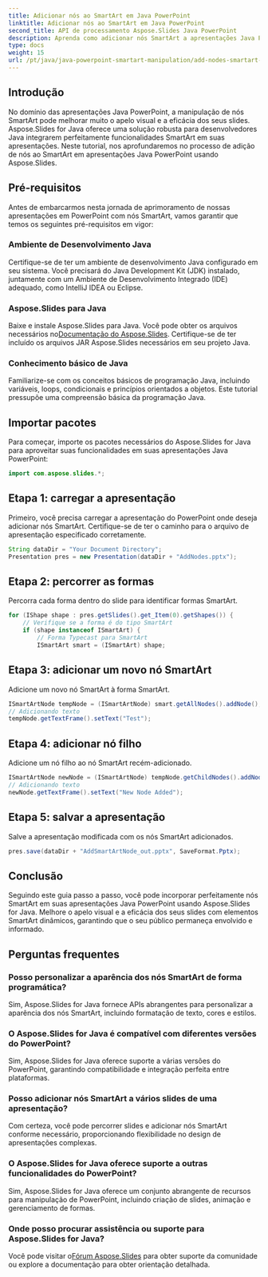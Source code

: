 ```yaml
---
title: Adicionar nós ao SmartArt em Java PowerPoint
linktitle: Adicionar nós ao SmartArt em Java PowerPoint
second_title: API de processamento Aspose.Slides Java PowerPoint
description: Aprenda como adicionar nós SmartArt a apresentações Java PowerPoint usando Aspose.Slides for Java. Aumente o apelo visual sem esforço.
type: docs
weight: 15
url: /pt/java/java-powerpoint-smartart-manipulation/add-nodes-smartart-java-powerpoint/
---
```

## Introdução
No domínio das apresentações Java PowerPoint, a manipulação de nós SmartArt pode melhorar muito o apelo visual e a eficácia dos seus slides. Aspose.Slides for Java oferece uma solução robusta para desenvolvedores Java integrarem perfeitamente funcionalidades SmartArt em suas apresentações. Neste tutorial, nos aprofundaremos no processo de adição de nós ao SmartArt em apresentações Java PowerPoint usando Aspose.Slides.
## Pré-requisitos
Antes de embarcarmos nesta jornada de aprimoramento de nossas apresentações em PowerPoint com nós SmartArt, vamos garantir que temos os seguintes pré-requisitos em vigor:
### Ambiente de Desenvolvimento Java
Certifique-se de ter um ambiente de desenvolvimento Java configurado em seu sistema. Você precisará do Java Development Kit (JDK) instalado, juntamente com um Ambiente de Desenvolvimento Integrado (IDE) adequado, como IntelliJ IDEA ou Eclipse.
### Aspose.Slides para Java
 Baixe e instale Aspose.Slides para Java. Você pode obter os arquivos necessários no[Documentação do Aspose.Slides](https://reference.aspose.com/slides/java/). Certifique-se de ter incluído os arquivos JAR Aspose.Slides necessários em seu projeto Java.
### Conhecimento básico de Java
Familiarize-se com os conceitos básicos de programação Java, incluindo variáveis, loops, condicionais e princípios orientados a objetos. Este tutorial pressupõe uma compreensão básica da programação Java.

## Importar pacotes
Para começar, importe os pacotes necessários do Aspose.Slides for Java para aproveitar suas funcionalidades em suas apresentações Java PowerPoint:
```java
import com.aspose.slides.*;
```
## Etapa 1: carregar a apresentação
Primeiro, você precisa carregar a apresentação do PowerPoint onde deseja adicionar nós SmartArt. Certifique-se de ter o caminho para o arquivo de apresentação especificado corretamente.
```java
String dataDir = "Your Document Directory";
Presentation pres = new Presentation(dataDir + "AddNodes.pptx");
```
## Etapa 2: percorrer as formas
Percorra cada forma dentro do slide para identificar formas SmartArt.
```java
for (IShape shape : pres.getSlides().get_Item(0).getShapes()) {
    // Verifique se a forma é do tipo SmartArt
    if (shape instanceof ISmartArt) {
        // Forma Typecast para SmartArt
        ISmartArt smart = (ISmartArt) shape;
```
## Etapa 3: adicionar um novo nó SmartArt
Adicione um novo nó SmartArt à forma SmartArt.
```java
ISmartArtNode tempNode = (ISmartArtNode) smart.getAllNodes().addNode();
// Adicionando texto
tempNode.getTextFrame().setText("Test");
```
## Etapa 4: adicionar nó filho
Adicione um nó filho ao nó SmartArt recém-adicionado.
```java
ISmartArtNode newNode = (ISmartArtNode) tempNode.getChildNodes().addNode();
// Adicionando texto
newNode.getTextFrame().setText("New Node Added");
```
## Etapa 5: salvar a apresentação
Salve a apresentação modificada com os nós SmartArt adicionados.
```java
pres.save(dataDir + "AddSmartArtNode_out.pptx", SaveFormat.Pptx);
```

## Conclusão
Seguindo este guia passo a passo, você pode incorporar perfeitamente nós SmartArt em suas apresentações Java PowerPoint usando Aspose.Slides for Java. Melhore o apelo visual e a eficácia dos seus slides com elementos SmartArt dinâmicos, garantindo que o seu público permaneça envolvido e informado.
## Perguntas frequentes
### Posso personalizar a aparência dos nós SmartArt de forma programática?
Sim, Aspose.Slides for Java fornece APIs abrangentes para personalizar a aparência dos nós SmartArt, incluindo formatação de texto, cores e estilos.
### O Aspose.Slides for Java é compatível com diferentes versões do PowerPoint?
Sim, Aspose.Slides for Java oferece suporte a várias versões do PowerPoint, garantindo compatibilidade e integração perfeita entre plataformas.
### Posso adicionar nós SmartArt a vários slides de uma apresentação?
Com certeza, você pode percorrer slides e adicionar nós SmartArt conforme necessário, proporcionando flexibilidade no design de apresentações complexas.
### O Aspose.Slides for Java oferece suporte a outras funcionalidades do PowerPoint?
Sim, Aspose.Slides for Java oferece um conjunto abrangente de recursos para manipulação de PowerPoint, incluindo criação de slides, animação e gerenciamento de formas.
### Onde posso procurar assistência ou suporte para Aspose.Slides for Java?
 Você pode visitar o[Fórum Aspose.Slides](https://forum.aspose.com/c/slides/11) para obter suporte da comunidade ou explore a documentação para obter orientação detalhada.